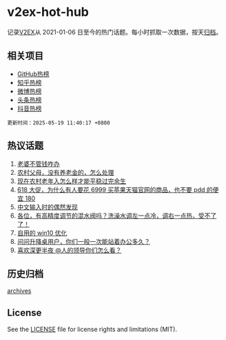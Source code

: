 # v2ex-hot-hub

 记录[V2EX](https://www.v2ex.com/)从 2021-01-06 日至今的热门话题。每小时抓取一次数据，按天[归档](archives)。
 
 ## 相关项目

- [GitHub热榜](https://github.com/it985/github-hot-hub)
- [知乎热榜](https://github.com/it985/zhihu-hot-hub)
- [微博热榜](https://github.com/it985/weibo-hot-hub)
- [头条热榜](https://github.com/it985/toutiao-hot-hub)
- [抖音热榜](https://github.com/it985/douyin-hot-hub)


 `更新时间：2025-05-19 11:40:17 +0800`

## 热议话题

1. [老婆不管钱咋办](https://www.v2ex.com/t/1132606)
1. [农村父母，没有养老金的，怎么处理](https://www.v2ex.com/t/1132521)
1. [现在农村老年入怎么样才能平稳过完余生](https://www.v2ex.com/t/1132607)
1. [618 大促，为什么有人要花 6999 买苹果天猫官网的商品，也不要 pdd 的便宜 180](https://www.v2ex.com/t/1132608)
1. [中文输入时的偶然发现](https://www.v2ex.com/t/1132591)
1. [各位，有高精度调节的混水阀吗？洗澡水调左一点冷，调右一点热，受不了了！](https://www.v2ex.com/t/1132566)
1. [自用的 win10 优化](https://www.v2ex.com/t/1132527)
1. [问问升降桌用户，你们一般一次能站着办公多久？](https://www.v2ex.com/t/1132546)
1. [喜欢深更半夜 @人的领导你们怎么看？](https://www.v2ex.com/t/1132635)

## 历史归档

[archives](archives)

## License

See the [LICENSE](LICENSE) file for license rights and limitations (MIT).
